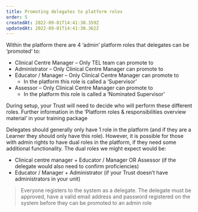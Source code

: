 ```yaml
---
title: Promoting delegates to platform roles
order: 5
createdAt: 2022-09-01T14:41:30.359Z
updatedAt: 2022-09-01T14:41:30.362Z
---
```

Within the platform there are 4 ‘admin’ platform roles that delegates can be ‘promoted’ to:​

- Clinical Centre Manager – Only TEL team can promote to​
- Administrator – Only Clinical Centre Manager can promote to​
- Educator / Manager – Only Clinical Centre Manager can promote to​
    - In the platform this role is called a ‘Supervisor’ ​
- Assessor – Only Clinical Centre Manager can promote to​
    - In the platform this role is called a ‘Nominated Supervisor’ ​

During setup, your Trust will need to decide who will perform these different roles. Further information in the ’Platform roles & responsibilities overview material’ in your training package​

Delegates should generally only have 1 role in the platform (and if they are a Learner they should only have this role). However, it is possible for those with admin rights to have dual roles in the platform, if they need some additional functionality. The dual roles we might expect would be:​

- Clinical centre manager + Educator / Manager OR Assessor (if the delegate would also need to confirm proficiencies)​
- Educator / Manager + Administrator (if your Trust doesn’t have administrators in your unit)

> Everyone registers to the system as a delegate. The delegate must be approved, have a valid email address and password registered on the system before they can be promoted to an admin role ​